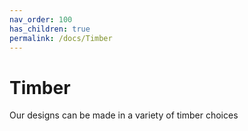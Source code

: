 ```yaml
---
nav_order: 100
has_children: true
permalink: /docs/Timber
---
```

# Timber
Our designs can be made in a variety of timber choices
